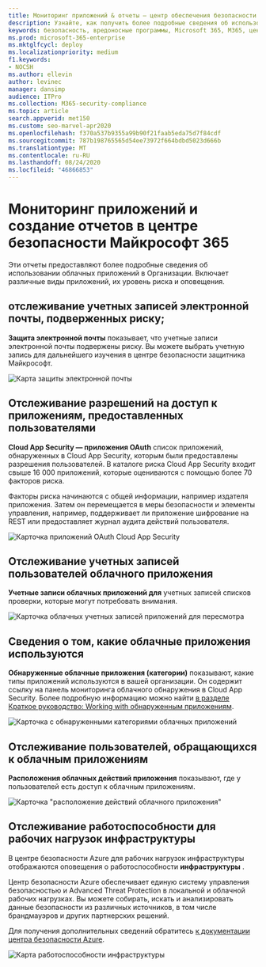 ```yaml
---
title: Мониторинг приложений & отчеты — центр обеспечения безопасности
description: Узнайте, как получить более подробные сведения об использовании облачных приложений в Организации. Включает различные виды приложений, их уровень риска и оповещения.
keywords: безопасность, вредоносные программы, Microsoft 365, M365, центр безопасности, монитор, отчет, приложения
ms.prod: microsoft-365-enterprise
ms.mktglfcycl: deploy
ms.localizationpriority: medium
f1.keywords:
- NOCSH
ms.author: ellevin
author: levinec
manager: dansimp
audience: ITPro
ms.collection: M365-security-compliance
ms.topic: article
search.appverid: met150
ms.custom: seo-marvel-apr2020
ms.openlocfilehash: f370a537b9355a99b90f21faab5eda75d7f84cdf
ms.sourcegitcommit: 787b198765565d54ee73972f664bdbd5023d666b
ms.translationtype: MT
ms.contentlocale: ru-RU
ms.lasthandoff: 08/24/2020
ms.locfileid: "46866853"
---
```

# <a name="app-monitoring-and-reporting-in-the-microsoft-365-security-center"></a>Мониторинг приложений и создание отчетов в центре безопасности Майкрософт 365

Эти отчеты предоставляют более подробные сведения об использовании облачных приложений в Организации. Включает различные виды приложений, их уровень риска и оповещения.

## <a name="monitor-email-accounts-at-risk"></a>отслеживание учетных записей электронной почты, подверженных риску;

**Защита электронной почты** показывает, что учетные записи электронной почты подвержены риску. Вы можете выбрать учетную запись для дальнейшего изучения в центре безопасности защитника Майкрософт.

![Карта защиты электронной почты](../../media/email-protection.png)

## <a name="monitor-app-permissions-granted-by-users"></a>Отслеживание разрешений на доступ к приложениям, предоставленных пользователями

**Cloud App Security — приложения OAuth** список приложений, обнаруженных в Cloud App Security, которым были предоставлены разрешения пользователей. В каталоге риска Cloud App Security входит свыше 16 000 приложений, которые оцениваются с помощью более 70 факторов риска.

Факторы риска начинаются с общей информации, например издателя приложения. Затем он перемещается в меры безопасности и элементы управления, например, поддерживает ли приложение шифрование на REST или предоставляет журнал аудита действий пользователя.

![Карточка приложений OAuth Cloud App Security](../../media/cloud-app-security-oauth-apps.png)

## <a name="monitor-cloud-app-user-accounts"></a>Отслеживание учетных записей пользователей облачного приложения

**Учетные записи облачных приложений для** учетных записей списков проверки, которые могут потребовать внимания.

![Карточка облачных учетных записей приложений для пересмотра](../../media/cloud-app-accounts-for-review.png)

## <a name="understand-which-cloud-apps-are-used"></a>Сведения о том, какие облачные приложения используются

**Обнаруженные облачные приложения (категории)** показывают, какие типы приложений используются в вашей организации. Он содержит ссылку на панель мониторинга облачного обнаружения в Cloud App Security. Более подробную информацию можно найти [в разделе Краткое руководство: Working with обнаруженным приложениям](https://docs.microsoft.com/cloud-app-security/discovered-apps).  

![Карточка с обнаруженными категориями облачных приложений](../../media/discovered-cloud-apps-categories.png)

## <a name="monitor-where-users-access-cloud-apps"></a>Отслеживание пользователей, обращающихся к облачным приложениям

**Расположения облачных действий приложения** показывают, где у пользователей есть доступ к облачным приложениям.

![Карточка "расположение действий облачного приложения"](../../media/cloud-app-activity-locations.png)

## <a name="monitor-health-for-infrastructure-workloads"></a>Отслеживание работоспособности для рабочих нагрузок инфраструктуры

В центре безопасности Azure для рабочих нагрузок инфраструктуры отображаются оповещения о работоспособности **инфраструктуры** .

Центр безопасности Azure обеспечивает единую систему управления безопасностью и Advanced Threat Protection в локальной и облачной рабочих нагрузках. Вы можете собирать, искать и анализировать данные безопасности из различных источников, в том числе брандмауэров и других партнерских решений.

Для получения дополнительных сведений обратитесь [к документации центра безопасности Azure](https://docs.microsoft.com/azure/security-center/).

![Карта работоспособности инфраструктуры](../../media/infrastructure-health.png)
